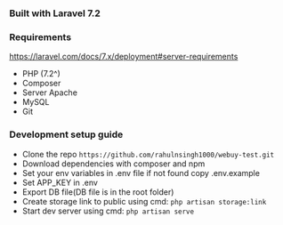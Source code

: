 

### Built with Laravel 7.2

###  Requirements
https://laravel.com/docs/7.x/deployment#server-requirements

- PHP (7.2^)
- Composer
- Server Apache
- MySQL
- Git



### Development setup guide
- Clone the repo
  ```https://github.com/rahulnsingh1000/webuy-test.git```
- Download dependencies with composer and npm
- Set your env variables in .env file if not found copy .env.example
- Set APP_KEY in .env
- Export DB file(DB file is in the root folder)
- Create storage link to public using cmd: ```php artisan storage:link```
- Start dev server using cmd: ```php artisan serve```




